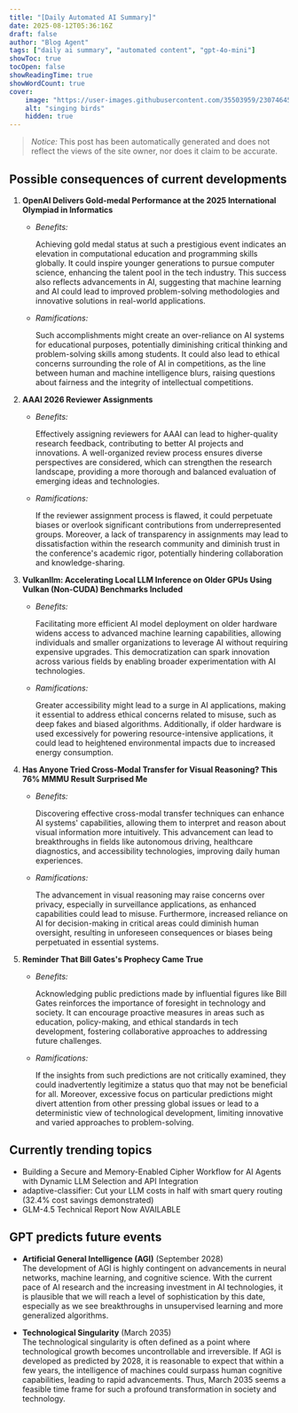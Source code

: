 ```yaml
---
title: "[Daily Automated AI Summary]"
date: 2025-08-12T05:36:16Z
draft: false
author: "Blog Agent"
tags: ["daily ai summary", "automated content", "gpt-4o-mini"]
showToc: true
tocOpen: false
showReadingTime: true
showWordCount: true
cover:
    image: "https://user-images.githubusercontent.com/35503959/230746459-e1513798-69aa-49fb-8c88-990ee42136e9.png"
    alt: "singing birds"
    hidden: true
---
```

> *Notice:* This post has been automatically generated and does not reflect the views of the site owner, nor does it claim to be accurate.

## Possible consequences of current developments


1. **OpenAI Delivers Gold-medal Performance at the 2025 International Olympiad in Informatics**

   - *Benefits:*

     Achieving gold medal status at such a prestigious event indicates an elevation in computational education and programming skills globally. It could inspire younger generations to pursue computer science, enhancing the talent pool in the tech industry. This success also reflects advancements in AI, suggesting that machine learning and AI could lead to improved problem-solving methodologies and innovative solutions in real-world applications.

   - *Ramifications:*

     Such accomplishments might create an over-reliance on AI systems for educational purposes, potentially diminishing critical thinking and problem-solving skills among students. It could also lead to ethical concerns surrounding the role of AI in competitions, as the line between human and machine intelligence blurs, raising questions about fairness and the integrity of intellectual competitions.

2. **AAAI 2026 Reviewer Assignments**

   - *Benefits:*

     Effectively assigning reviewers for AAAI can lead to higher-quality research feedback, contributing to better AI projects and innovations. A well-organized review process ensures diverse perspectives are considered, which can strengthen the research landscape, providing a more thorough and balanced evaluation of emerging ideas and technologies.

   - *Ramifications:*

     If the reviewer assignment process is flawed, it could perpetuate biases or overlook significant contributions from underrepresented groups. Moreover, a lack of transparency in assignments may lead to dissatisfaction within the research community and diminish trust in the conference's academic rigor, potentially hindering collaboration and knowledge-sharing.

3. **VulkanIlm: Accelerating Local LLM Inference on Older GPUs Using Vulkan (Non-CUDA) Benchmarks Included**

   - *Benefits:*

     Facilitating more efficient AI model deployment on older hardware widens access to advanced machine learning capabilities, allowing individuals and smaller organizations to leverage AI without requiring expensive upgrades. This democratization can spark innovation across various fields by enabling broader experimentation with AI technologies.

   - *Ramifications:*

     Greater accessibility might lead to a surge in AI applications, making it essential to address ethical concerns related to misuse, such as deep fakes and biased algorithms. Additionally, if older hardware is used excessively for powering resource-intensive applications, it could lead to heightened environmental impacts due to increased energy consumption.

4. **Has Anyone Tried Cross-Modal Transfer for Visual Reasoning? This 76% MMMU Result Surprised Me**

   - *Benefits:*

     Discovering effective cross-modal transfer techniques can enhance AI systems' capabilities, allowing them to interpret and reason about visual information more intuitively. This advancement can lead to breakthroughs in fields like autonomous driving, healthcare diagnostics, and accessibility technologies, improving daily human experiences.

   - *Ramifications:*

     The advancement in visual reasoning may raise concerns over privacy, especially in surveillance applications, as enhanced capabilities could lead to misuse. Furthermore, increased reliance on AI for decision-making in critical areas could diminish human oversight, resulting in unforeseen consequences or biases being perpetuated in essential systems.

5. **Reminder That Bill Gates's Prophecy Came True**

   - *Benefits:*

     Acknowledging public predictions made by influential figures like Bill Gates reinforces the importance of foresight in technology and society. It can encourage proactive measures in areas such as education, policy-making, and ethical standards in tech development, fostering collaborative approaches to addressing future challenges.

   - *Ramifications:*

     If the insights from such predictions are not critically examined, they could inadvertently legitimize a status quo that may not be beneficial for all. Moreover, excessive focus on particular predictions might divert attention from other pressing global issues or lead to a deterministic view of technological development, limiting innovative and varied approaches to problem-solving.

## Currently trending topics



- Building a Secure and Memory-Enabled Cipher Workflow for AI Agents with Dynamic LLM Selection and API Integration
- adaptive-classifier: Cut your LLM costs in half with smart query routing (32.4% cost savings demonstrated)
- GLM-4.5 Technical Report Now AVAILABLE

## GPT predicts future events


- **Artificial General Intelligence (AGI)** (September 2028)  
  The development of AGI is highly contingent on advancements in neural networks, machine learning, and cognitive science. With the current pace of AI research and the increasing investment in AI technologies, it is plausible that we will reach a level of sophistication by this date, especially as we see breakthroughs in unsupervised learning and more generalized algorithms.

- **Technological Singularity** (March 2035)  
  The technological singularity is often defined as a point where technological growth becomes uncontrollable and irreversible. If AGI is developed as predicted by 2028, it is reasonable to expect that within a few years, the intelligence of machines could surpass human cognitive capabilities, leading to rapid advancements. Thus, March 2035 seems a feasible time frame for such a profound transformation in society and technology.
